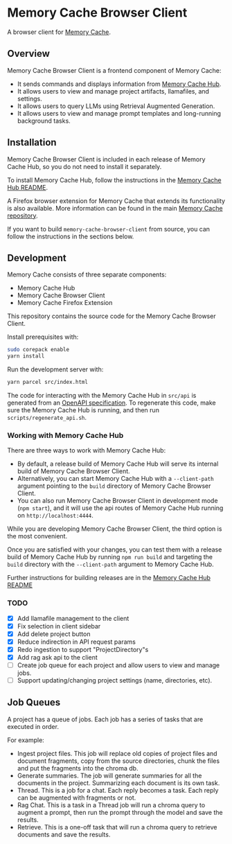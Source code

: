 # Memory Cache Browser Client

A browser client for [Memory Cache](https://github.com/Mozilla-Ocho/Memory-Cache).

## Overview

Memory Cache Browser Client is a frontend component of Memory Cache:

- It sends commands and displays information from [Memory Cache Hub](https://github.com/Mozilla-Ocho/Memory-Cache-Hub/).
- It allows users to view and manage project artifacts, llamafiles, and settings.
- It allows users to query LLMs using Retrieval Augmented Generation.
- It allows users to view and manage prompt templates and long-running background tasks.

## Installation

Memory Cache Browser Client is included in each release of Memory Cache Hub, so you do not need to install it separately.

To install Memory Cache Hub, follow the instructions in the [Memory Cache Hub README](https://github.com/Mozilla-Ocho/Memory-Cache-Hub/?tab=readme-ov-file#memory-cache-hub).

A Firefox browser extension for Memory Cache that extends its functionality is also available. More information can be found in the main [Memory Cache repository](https://github.com/Mozilla-Ocho/Memory-Cache).

If you want to build `memory-cache-browser-client` from source, you can follow the instructions in the sections below.

## Development

Memory Cache consists of three separate components:

- Memory Cache Hub
- Memory Cache Browser Client
- Memory Cache Firefox Extension

This repository contains the source code for the Memory Cache Browser Client.

Install prerequisites with:

``` sh
sudo corepack enable
yarn install
```

Run the development server with:

``` sh
yarn parcel src/index.html
```

The code for interacting with the Memory Cache Hub in `src/api` is generated from an [OpenAPI specification](https://swagger.io/specification/). To regenerate this code, make sure the Memory Cache Hub is running, and then run `scripts/regenerate_api.sh`.

### Working with Memory Cache Hub

There are three ways to work with Memory Cache Hub:

- By default, a release build of Memory Cache Hub will serve its internal build of Memory Cache Browser Client.
- Alternatively, you can start Memory Cache Hub with a `--client-path` argument pointing to the `build` directory of Memory Cache Browser Client.
- You can also run Memory Cache Browser Client in development mode (`npm start`), and it will use the api routes of Memory Cache Hub running on `http://localhost:4444`.

While you are developing Memory Cache Browser Client, the third option is the most convenient. 

Once you are satisfied with your changes, you can test them with a release build of Memory Cache Hub by running `npm run build` and targeting the `build` directory with the `--client-path` argument to Memory Cache Hub.

Further instructions for building releases are in the [Memory Cache Hub README](https://github.com/Mozilla-Ocho/Memory-Cache-Hub/?tab=readme-ov-file#memory-cache-hub)

### TODO

- [x] Add llamafile management to the client
- [x] Fix selection in client sidebar
- [x] Add delete project button
- [x] Reduce indirection in API request params
- [x] Redo ingestion to support "ProjectDirectory"s
- [x] Add rag ask api to the client
- [ ] Create job queue for each project and allow users to view and manage jobs.
- [ ] Support updating/changing project settings (name, directories, etc).

## Job Queues

A project has a queue of jobs. Each job has a series of tasks that are executed in order. 

For example:
- Ingest project files. This job will replace old copies of project files and document fragments, copy from the source directories, chunk the files and put the fragments into the chroma db. 
- Generate summaries. The job will generate summaries for all the documents in the project. Summarizing each document is its own task.
- Thread. This is a job for a chat. Each reply becomes a task. Each reply can be augmented with fragments or not.
- Rag Chat. This is a task in a Thread job will run a chroma query to augment a prompt, then run the prompt through the model and save the results.
- Retrieve. This is a one-off task that will run a chroma query to retrieve documents and save the results. 

